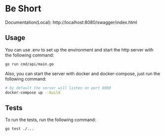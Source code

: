 # Be Short

Documentation(Local): http://localhost:8080/swagger/index.html

## Usage
You can use .env to set up the environment and start the http server with the following command:
```bash
go run cmd/api/main.go
```

Also, you can start the server with docker and docker-compose, just run the following command:
```bash
# by default the server will listen on port 8080
docker-compose up --build
```

## Tests
To run the tests, run the following command:
```bash
go test ./...
```